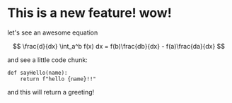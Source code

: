 # **This is a new feature! wow!**

let's see an awesome equation


$$ \frac{d}{dx} \int_a^b f(x) dx = f(b)\frac{db}{dx} - f(a)\frac{da}{dx} $$

and see a little code chunk:

```
def sayHello(name):
	return f"hello {name}!!"
```

and this will return a greeting!
